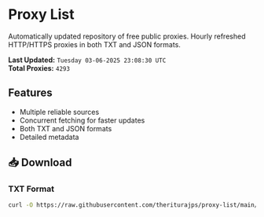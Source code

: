 # Proxy List

Automatically updated repository of free public proxies. Hourly refreshed HTTP/HTTPS proxies in both TXT and JSON formats.

**Last Updated:** `Tuesday 03-06-2025 23:08:30 UTC`  
**Total Proxies:** `4293`

## Features
- Multiple reliable sources
- Concurrent fetching for faster updates
- Both TXT and JSON formats
- Detailed metadata

## 📥 Download

### TXT Format
```bash
curl -O https://raw.githubusercontent.com/theriturajps/proxy-list/main/proxies.txt